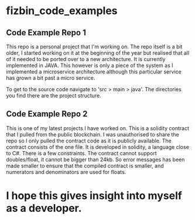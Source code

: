 # fizbin_code_examples
 
## Code Example Repo 1

This repo is a personal project that I'm working on. The repo itself is a bit older, I started working on it at the beginning of the year but realised that all of it needed to be ported over to a new architecture. It is currently implemented in JAVA. This however is only a piece of the system as I implemented a microservice architecture although this particular service has grown a bit past a micro service.

To get to the source code navigate to 'src > main > java'. The directories you find there are the project structure.

## Code Example Repo 2

This is one of my latest projects I have worked on. This is a solidity contract that I pulled from the public blockchain. I was unauthorised to share the repo so I only pulled the contract code as it is publicly available. The contract consists of the one file. It is developed in solidity, a language close to C#. There is a few constraints. The contract cannot support doubles/float, it cannot be bigger than 24kb. So error messages has been made smaller to ensure that the compiled contract is smaller, and numerators and denominators are used for floats.

# I hope this gives insight into myself as a developer.